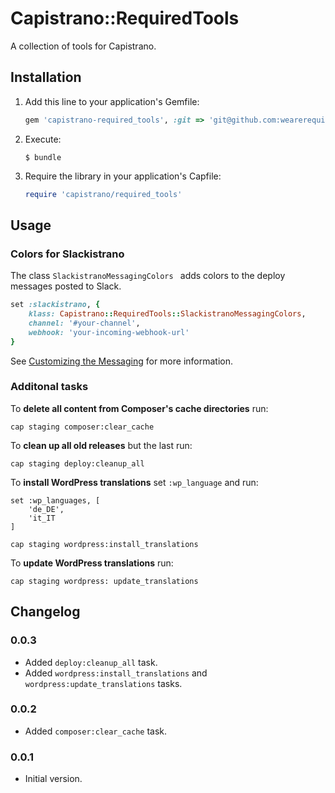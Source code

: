 # Capistrano::RequiredTools

A collection of tools for Capistrano.


## Installation

1. Add this line to your application's Gemfile:

   ```ruby
   gem 'capistrano-required_tools', :git => 'git@github.com:wearerequired/capistrano-required_tools.git', :tag => 'v0.0.2'
   ```

2. Execute:

   ```
   $ bundle
   ```

3. Require the library in your application's Capfile:

   ```ruby
   require 'capistrano/required_tools'
   ```
   
   
## Usage

### Colors for Slackistrano

The class `SlackistranoMessagingColors ` adds colors to the deploy messages posted to Slack.

```ruby
set :slackistrano, {
    klass: Capistrano::RequiredTools::SlackistranoMessagingColors,
    channel: '#your-channel',
    webhook: 'your-incoming-webhook-url'
}
```

See [Customizing the Messaging](https://github.com/phallstrom/slackistrano/tree/v3.1.0#customizing-the-messaging) for more information.

### Additonal tasks

To **delete all content from Composer's cache directories** run:

```
cap staging composer:clear_cache
```

To **clean up all old releases** but the last run:

```
cap staging deploy:cleanup_all
```

To **install WordPress translations** set `:wp_language` and run:


```
set :wp_languages, [
	'de_DE',
	'it_IT
]

cap staging wordpress:install_translations
```

To **update WordPress translations** run:

```
cap staging wordpress: update_translations
```

## Changelog

### 0.0.3

* Added `deploy:cleanup_all` task.
* Added `wordpress:install_translations` and `wordpress:update_translations` tasks.

### 0.0.2

* Added `composer:clear_cache` task.

### 0.0.1

* Initial version.